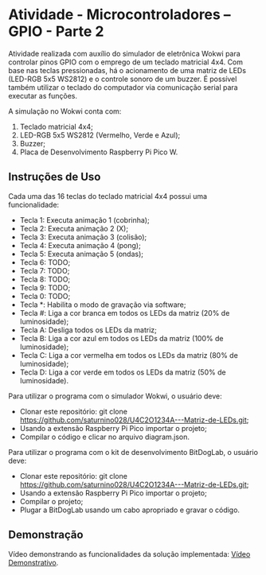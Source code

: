 # Atividade - Microcontroladores – GPIO - Parte 2

Atividade realizada com auxílio do simulador de eletrônica Wokwi para controlar pinos GPIO com o emprego de um teclado matricial 4x4. Com base nas teclas pressionadas, há o acionamento de uma matriz de LEDs (LED-RGB 5x5 WS2812) e o controle sonoro de um buzzer. É possível também utilizar o teclado do computador via comunicação serial para executar as funções.

A simulação no Wokwi conta com:

1) Teclado matricial 4x4;
2) LED-RGB 5x5 WS2812 (Vermelho, Verde e Azul);
3) Buzzer;
4) Placa de Desenvolvimento Raspberry Pi Pico W.

## Instruções de Uso

Cada uma das 16 teclas do teclado matricial 4x4 possui uma funcionalidade:

- Tecla 1: Executa animação 1 (cobrinha);
- Tecla 2: Executa animação 2 (X);
- Tecla 3: Executa animação 3 (colisão);
- Tecla 4: Executa animação 4 (pong);
- Tecla 5: Executa animação 5 (ondas);
- Tecla 6: TODO;
- Tecla 7: TODO;
- Tecla 8: TODO;
- Tecla 9: TODO;
- Tecla 0: TODO;
- Tecla *: Habilita o modo de gravação via software;
- Tecla #: Liga a cor branca em todos os LEDs da matriz (20% de luminosidade);
- Tecla A: Desliga todos os LEDs da matriz;
- Tecla B: Liga a cor azul em todos os LEDs da matriz (100% de luminosidade);
- Tecla C: Liga a cor vermelha em todos os LEDs da matriz (80% de luminosidade);
- Tecla D: Liga a cor verde em todos os LEDs da matriz (50% de luminosidade).

Para utilizar o programa com o simulador Wokwi, o usuário deve:

- Clonar este repositório: git clone https://github.com/saturnino028/U4C2O1234A---Matriz-de-LEDs.git;
- Usando a extensão Raspberry Pi Pico importar o projeto;
- Compilar o código e clicar no arquivo diagram.json.

Para utilizar o programa com o kit de desenvolvimento BitDogLab, o usuário deve:

- Clonar este repositório: git clone https://github.com/saturnino028/U4C2O1234A---Matriz-de-LEDs.git;
- Usando a extensão Raspberry Pi Pico importar o projeto;
- Compilar o projeto;
- Plugar a BitDogLab usando um cabo apropriado e gravar o código.

## Demonstração

<!-- TODO: adicionar link do vídeo -->
Vídeo demonstrando as funcionalidades da solução implementada: [Vídeo Demonstrativo](#).
